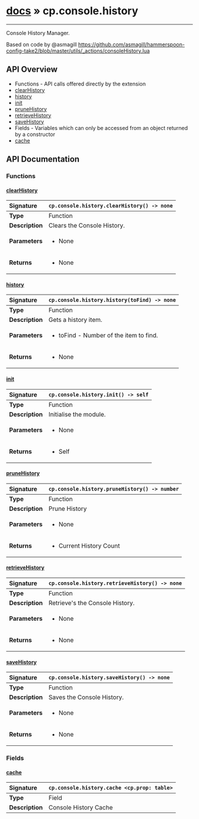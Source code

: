 # [docs](index.md) » cp.console.history
---

Console History Manager.

Based on code by @asmagill
https://github.com/asmagill/hammerspoon-config-take2/blob/master/utils/_actions/consoleHistory.lua

## API Overview
* Functions - API calls offered directly by the extension
 * [clearHistory](#clearhistory)
 * [history](#history)
 * [init](#init)
 * [pruneHistory](#prunehistory)
 * [retrieveHistory](#retrievehistory)
 * [saveHistory](#savehistory)
* Fields - Variables which can only be accessed from an object returned by a constructor
 * [cache](#cache)

## API Documentation

### Functions

#### [clearHistory](#clearhistory)
| <span style="float: left;">**Signature**</span> | <span style="float: left;">`cp.console.history.clearHistory() -> none` </span>                                                          |
| -----------------------------------------------------|---------------------------------------------------------------------------------------------------------|
| **Type**                                             | Function |
| **Description**                                      | Clears the Console History. |
| **Parameters**                                       | <ul><li>None</li></ul> |
| **Returns**                                          | <ul><li>None</li></ul> |

#### [history](#history)
| <span style="float: left;">**Signature**</span> | <span style="float: left;">`cp.console.history.history(toFind) -> none` </span>                                                          |
| -----------------------------------------------------|---------------------------------------------------------------------------------------------------------|
| **Type**                                             | Function |
| **Description**                                      | Gets a history item. |
| **Parameters**                                       | <ul><li>toFind - Number of the item to find.</li></ul> |
| **Returns**                                          | <ul><li>None</li></ul> |

#### [init](#init)
| <span style="float: left;">**Signature**</span> | <span style="float: left;">`cp.console.history.init() -> self` </span>                                                          |
| -----------------------------------------------------|---------------------------------------------------------------------------------------------------------|
| **Type**                                             | Function |
| **Description**                                      | Initialise the module. |
| **Parameters**                                       | <ul><li>None</li></ul> |
| **Returns**                                          | <ul><li>Self</li></ul> |

#### [pruneHistory](#prunehistory)
| <span style="float: left;">**Signature**</span> | <span style="float: left;">`cp.console.history.pruneHistory() -> number` </span>                                                          |
| -----------------------------------------------------|---------------------------------------------------------------------------------------------------------|
| **Type**                                             | Function |
| **Description**                                      | Prune History |
| **Parameters**                                       | <ul><li>None</li></ul> |
| **Returns**                                          | <ul><li>Current History Count</li></ul> |

#### [retrieveHistory](#retrievehistory)
| <span style="float: left;">**Signature**</span> | <span style="float: left;">`cp.console.history.retrieveHistory() -> none` </span>                                                          |
| -----------------------------------------------------|---------------------------------------------------------------------------------------------------------|
| **Type**                                             | Function |
| **Description**                                      | Retrieve's the Console History. |
| **Parameters**                                       | <ul><li>None</li></ul> |
| **Returns**                                          | <ul><li>None</li></ul> |

#### [saveHistory](#savehistory)
| <span style="float: left;">**Signature**</span> | <span style="float: left;">`cp.console.history.saveHistory() -> none` </span>                                                          |
| -----------------------------------------------------|---------------------------------------------------------------------------------------------------------|
| **Type**                                             | Function |
| **Description**                                      | Saves the Console History. |
| **Parameters**                                       | <ul><li>None</li></ul> |
| **Returns**                                          | <ul><li>None</li></ul> |

### Fields

#### [cache](#cache)
| <span style="float: left;">**Signature**</span> | <span style="float: left;">`cp.console.history.cache <cp.prop: table>` </span>                                                          |
| -----------------------------------------------------|---------------------------------------------------------------------------------------------------------|
| **Type**                                             | Field |
| **Description**                                      | Console History Cache |

